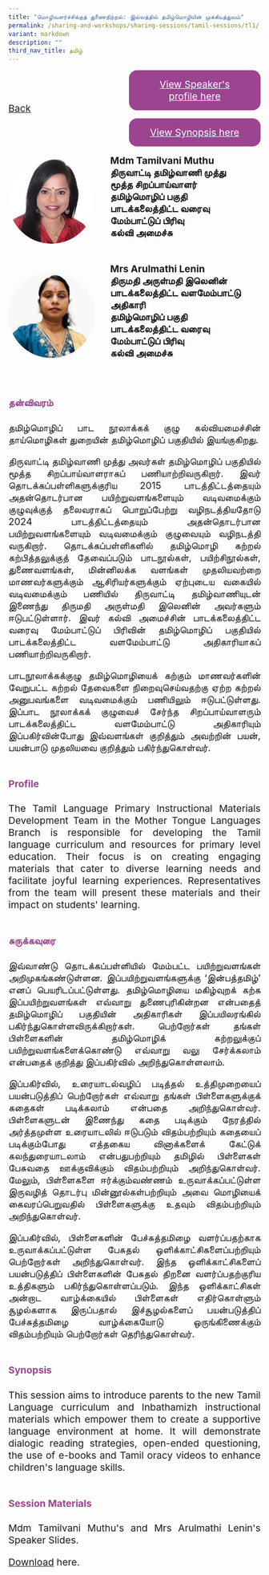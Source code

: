 ```yaml
---
title: "மொழிவளர்ச்சிக்குத் துணைநிற்றல்: இல்லத்தில் தமிழ்மொழியின் முக்கியத்துவம்"
permalink: /sharing-and-workshops/sharing-sessions/tamil-sessions/tl1/
variant: markdown
description: ""
third_nav_title: தமிழ்
---
```

<style>
.entry-title{
  font-size: 2.25rem;
  font-weight: 700;
  margin-bottom: 2rem;
  text-align: center;
}
.entry-content p{
  text-align: justify;
}

.entry-title.supported-by{
  margin-bottom: 0;
  margin-top: 3rem;
}

.entry-content .buttons-container{
  align-items: center;
  column-gap: 1rem;
  display: flex;
  flex-wrap: wrap;
  justify-content: center;
}
.entry-content .buttons-container .btn-link{
  background-color: #7431e8;
  border-radius: 0.4rem;
  color: #fff;
  font-size: 1.5rem;
  margin-bottom: 1rem;
  padding: 15px 20px;
  text-align: center;
  text-decoration: none;
  width: 15rem;
}
.entry-content .buttons-container .btn-link:hover{
  background-color: lightgrey;
}

.entry-content.sharing-sessions{
  align-items: center;
  display: flex;
  flex-direction: column;
  row-gap: 1.5rem;
}
.entry-content.sharing-sessions .session-item{
  align-items: flex-start;
  background-color:#d84178;
  border-radius: 0.5rem;
  color: #ffffff;
  row-gap: 2rem;
  display: flex;
  font-size: 1.1rem;
  flex-direction: column;
  line-height: 1.2;
  justify-content: space-between;
  margin-bottom: 2rem;
  padding: 1rem;
  width: 100%;
}
.entry-content.sharing-sessions .session-item .lower-wrapper{
  display: flex;
  flex-direction: column;
  row-gap: 2rem;
  width: 100%;
}
.entry-content.sharing-sessions .session-item .session-link{
  border: 2px solid lightgrey;
  border-radius: 0.5rem;
  padding: 1rem;
  text-align: center;
}
.entry-content.sharing-sessions .session-item .session-link a{
  color: #ffffff;
}

.entry-content.sharing-sessions.malay-sessions .session-item{
  background-color: #a3c864;
}

.entry-content.sharing-sessions.tamil-sessions .session-item,
.entry-content.sharing-sessions.preschools-exhibitors .session-item{
  background-color: #9b4490;
}

.entry-content.sharing-sessions.english-sessions .session-item{
  background-color: #fa0;
}

.entry-content.sharing-sessions.primary-secondary-exhibitors .session-item{
  background-color: #a3c864;
}

.entry-content.sharing-sessions .session-item .session-link:hover{
  background-color: lightgrey;
}

.entry-content.sharing-session-item{
  font-size: 1.2rem;
}
.entry-content.sharing-session-item .sharing-sessions-nav{
  align-items: center;
  column-gap: 1rem;
  display: flex;
  flex-wrap: wrap;
  justify-content: space-between;
  padding-bottom: 1rem;
}
.entry-content.sharing-session-item .sharing-sessions-nav .inner-nav-wrapper{
  column-gap: 1rem;
  display: flex;
  flex: 2;
  flex-wrap: wrap;
  justify-content: flex-end;
  row-gap: 1rem;
}
.entry-content.sharing-session-item .sharing-sessions-nav .inner-nav-wrapper .nav-btn{
  background-color: #d84178;
  border-radius: 1rem;
  color: #fff;
  padding: 1rem 2rem;
  text-align: center;
  width: 100%;
}
.entry-content.sharing-session-item.malay-session .sharing-sessions-nav .inner-nav-wrapper .nav-btn{
  background-color: #a3c864;
}
.entry-content.sharing-session-item.tamil-session .sharing-sessions-nav .inner-nav-wrapper .nav-btn{
  background-color: #9b4490;
}
.entry-content.sharing-session-item.english-session .sharing-sessions-nav .inner-nav-wrapper .nav-btn{
  background-color: #fa0;
}
.entry-content.sharing-session-item .sharing-sessions-nav .inner-nav-wrapper .nav-btn:hover{
  background-color: lightgrey;
}
.entry-content.sharing-session-item .profile-wrapper{
  align-items: center;
  display: flex;
  flex-direction: row;
  column-gap: 2rem;
}
.entry-content.sharing-session-item .profile-wrapper > div{
  flex: 1;
}
.entry-content.sharing-session-item .profile-photo-container{
  align-items: center;
  column-gap: 1rem;
  display: flex;
  flex-wrap: wrap;
  justify-content: space-between;
  row-gap: 1rem;
}
.entry-content.sharing-session-item .profile-photo{
  align-items: center;
  column-gap: 2rem;
  display: flex;
  flex-wrap: wrap;
  justify-content: center;
  row-gap: 2rem;
  margin-bottom: 2rem;
}
.entry-content.sharing-session-item .profile-photo img{
  border-radius: 100px;
  width: 200px;
}
.entry-content.sharing-session-item.awardee-item .profile-photo{
  width: 100%;
}
.entry-content.sharing-session-item .profile-name{
  font-weight: 700;
  margin-bottom: 3rem;
}
.entry-content.sharing-session-item h4{
  color: #d84178;
}
.entry-content.sharing-session-item.malay-session h4{
  color: #a3c864;
}
.entry-content.sharing-session-item.tamil-session h4{
  color: #9b4490;
}
.entry-content.sharing-session-item.english-session h4{
  color: #fa0;
}
.entry-content.sharing-session-item.awardee-item h3,
.entry-content.sharing-session-item.awardee-item h4{
  color: #4372d6;
}
.entry-content.sharing-session-item .section-wrapper{
  margin-bottom: 3rem;
}

.entry-content.awardees-container h4{
  font-weight: 700;
  margin-bottom: 3rem;
}
.entry-content.awardees-container a{
  text-decoration: none;
}
.entry-content.awardees-container .section-wrapper{
  margin-bottom: 10rem;
}
.entry-content.awardees-container .section-row{
  column-gap: 1rem;
  display: flex;
  flex-wrap: wrap;
  justify-content: space-around;
  row-gap: 1rem;
}
.entry-content.awardees-container .section-column{
  width: 30%;
}
.entry-content.awardees-container .awardee-wrapper{
  align-items: center;
  display: flex;
  flex-direction: column;
  justify-content: center;
  row-gap: 1rem;
}
.entry-content.awardees-container .awardee-wrapper .awardee-pic{
  width: 10rem;
}
.entry-content.awardees-container .awardee-wrapper .awardee-profile{
  color: #484848;
  text-align: center;
}
.entry-content.awardees-container .awardee-wrapper .name-english{
  font-size: 1.25rem;
  margin-bottom: 1rem;
}
.entry-content.awardees-container .awardee-wrapper .name-chinese{
  font-size: 1.25rem;
  margin-bottom: 1rem;
}

.entry-content .btntop{
  position: fixed;
  float: right;
  bottom: 20px;
  right: 80px;
  z-index: 99;
  border: none;
  background-color: #3bb9ff;
  cursor: pointer;
  padding: 15px;
  border-radius: 4px;
  color: #fff;
  font-weight: 600;
}

.coming-soon{
  color: #7431e8;
  font-size: 2rem;
  font-weight: 700;
  margin-top: 3rem;
  text-align: center;
}

@media all and (min-width: 40rem ){
  .entry-content.sharing-sessions{
    align-items: flex-start;
    display: flex;
    flex-direction: column;
    row-gap: 1.5rem;
  }

  .entry-content.sharing-session-item .profile-wrapper > div{
    flex: 0 1 auto;
  }
  
  .entry-content.sharing-sessions .session-item .lower-wrapper{
    align-items: center;
    flex-direction: row;
    justify-content: space-between;
  }

  .entry-content.sharing-session-item .sharing-sessions-nav .inner-nav-wrapper .nav-btn{
    width: 45%;
  }
}
</style>

<div class="entry-content sharing-session-item tamil-session">
<div class="sharing-sessions-nav">
<a href="/sharing-and-workshops/sharing-sessions/tamil-sessions/">Back</a>
<div class="inner-nav-wrapper">
<a class="nav-btn" href="#C1">View Speaker's profile here</a>
<a class="nav-btn" href="#C2">View Synopsis here</a>
</div>
</div>

<div class="profiles-container">
<div class="profile-wrapper">
<div class="profile-photo">
<img alt="Tamilvani Muthu" src="/images/Sharing_sessions/tamilvani-muthu.jpg">
</div>
<div class="profile-name">
Mdm Tamilvani Muthu<br>
திருவாட்டி தமிழ்வாணி முத்து<br>
மூத்த சிறப்பாய்வாளர்<br>
தமிழ்மொழிப் பகுதி<br>
பாடக்கலைத்திட்ட வரைவு மேம்பாட்டுப் பிரிவு<br>
கல்வி அமைச்சு
</div>
</div>
<div class="profile-wrapper">
<div class="profile-photo">
<img alt="Arulmathi Lenin" src="/images/Sharing_sessions/arulmathi-lenin.jpg">
</div>
<div class="profile-name">
Mrs Arulmathi Lenin<br>
திருமதி அருள்மதி இலெனின்<br>
பாடக்கலைத்திட்ட வளமேம்பாட்டு அதிகாரி<br>
தமிழ்மொழிப் பகுதி<br>
பாடக்கலைத்திட்ட வரைவு மேம்பாட்டுப் பிரிவு<br>
கல்வி அமைச்சு
</div>
</div>
</div>

<div class="section-wrapper">
<h4 id="C1">தன்விவரம்</h4>
<p>
தமிழ்மொழிப் பாட நூலாக்கக் குழு கல்வியமைச்சின் தாய்மொழிகள் துறையின் தமிழ்மொழிப் பகுதியில் இயங்குகிறது.
</p>
<p>
திருவாட்டி தமிழ்வாணி முத்து அவர்கள் தமிழ்மொழிப் பகுதியில் மூத்த சிறப்பாய்வாளராகப் பணியாற்றிவருகிறார். இவர் தொடக்கப்பள்ளிகளுக்குரிய 2015 பாடத்திட்டத்தையும் அதன்தொடர்பான பயிற்றுவளங்களையும் வடிவமைக்கும் குழுவுக்குத் தலைவராகப் பொறுப்பேற்று வழிநடத்தியதோடு 2024 பாடத்திட்டத்தையும் அதன்தொடர்பான பயிற்றுவளங்களையும் வடிவமைக்கும் குழுவையும் வழிநடத்தி வருகிறார். தொடக்கப்பள்ளிகளில் தமிழ்மொழி கற்றல் கற்பித்தலுக்குத் தேவைப்படும் பாடநூல்கள், பயிற்சிநூல்கள், துணைவளங்கள், மின்னிலக்க வளங்கள் முதலியவற்றை மாணவர்களுக்கும் ஆசிரியர்களுக்கும் ஏற்புடைய வகையில் வடிவமைக்கும் பணியில் திருவாட்டி தமிழ்வாணியுடன் இணைந்து திருமதி அருள்மதி இலெனின் அவர்களும் ஈடுபட்டுள்ளார். இவர் கல்வி அமைச்சின் பாடக்கலைத்திட்ட வரைவு மேம்பாட்டுப் பிரிவின் தமிழ்மொழிப் பகுதியில் பாடக்கலைத்திட்ட வளமேம்பாட்டு  அதிகாரியாகப் பணியாற்றிவருகிறார்.	
</p>
<p>
பாடநூலாக்கக்குழு தமிழ்மொழியைக் கற்கும் மாணவர்களின் வேறுபட்ட கற்றல் தேவைகளை நிறைவுசெய்வதற்கு ஏற்ற கற்றல் அனுபவங்களை வடிவமைக்கும் பணியிலும் ஈடுபட்டுள்ளது. இப்பாட நூலாக்கக் குழுவைச் சேர்ந்த சிறப்பாய்வாளரும் பாடக்கலைத்திட்ட வளமேம்பாட்டு அதிகாரியும் இப்பகிர்வின்போது இவ்வளங்கள் குறித்தும் அவற்றின் பயன், பயன்பாடு முதலியவை குறித்தும் பகிர்ந்துகொள்வர்.
</p>
</div>

<div class="section-wrapper">
<h4>Profile</h4>
<p>
The Tamil Language Primary Instructional Materials Development Team in the Mother Tongue Languages Branch is responsible for developing the Tamil language curriculum and resources for primary level education. Their focus is on creating engaging materials that cater to diverse learning needs and facilitate joyful learning experiences. Representatives from the team will present these materials and their impact on students' learning.
</p>
</div>

<div class="section-wrapper">
<h4 id="C2">சுருக்கவுரை</h4> 
<p>
இவ்வாண்டு தொடக்கப்பள்ளியில் மேம்பட்ட பயிற்றுவளங்கள் அறிமுகங்கண்டுள்ளன. இப்பயிற்றுவளங்களுக்கு ‘இன்பத்தமிழ்’ எனப் பெயரிடப்பட்டுள்ளது. தமிழ்மொழியை மகிழ்வுறக் கற்க இப்பயிற்றுவளங்கள் எவ்வாறு துணைபுரிகின்றன என்பதைத் தமிழ்மொழிப் பகுதியின் அதிகாரிகள் இப்பயிலரங்கில் பகிர்ந்துகொள்ளவிருக்கிறார்கள். பெற்றோர்கள் தங்கள் பிள்ளைகளின் தமிழ்மொழிக் கற்றலுக்குப் பயிற்றுவளங்களைக்கொண்டு எவ்வாறு வலு சேர்க்கலாம் என்பதைக் குறித்து இப்பகிர்வில் அறிந்துகொள்ளலாம்.
</p>
<p>
இப்பகிர்வில், உரையாடல்வழிப் படித்தல் உத்திமுறையைப் பயன்படுத்திப் பெற்றோர்கள் எவ்வாறு தங்கள் பிள்ளைகளுக்குக் கதைகள் படிக்கலாம் என்பதை அறிந்துகொள்வர். பிள்ளைகளுடன் இணைந்து கதை படிக்கும் நேரத்தில் அர்த்தமுள்ள உரையாடலில் ஈடுபடும் விதம்பற்றியும் கதையைப் படிக்கும்போது எத்தகைய வினாக்களைக் கேட்டுக் கலந்துரையாடலாம் என்பதுபற்றியும் தமிழில் பிள்ளைகள் பேசுவதை ஊக்குவிக்கும் விதம்பற்றியும் அறிந்துகொள்வர். மேலும், பிள்ளைகளை ஈர்க்கும்வண்ணம் உருவாக்கப்பட்டுள்ள இருவழித் தொடர்பு மின்னூல்கள்பற்றியும் அவை மொழியைக் கைவரப்பெறுவதில் பிள்ளைகளுக்கு உதவும் விதம்பற்றியும் அறிந்துகொள்வர்.
</p>
<p>
இப்பகிர்வில், பிள்ளைகளின் பேச்சுத்தமிழை வளர்ப்பதற்காக உருவாக்கப்பட்டுள்ள பேசுதல் ஒளிக்காட்சிகளைப்பற்றியும் பெற்றோர்கள் அறிந்துகொள்வர். இந்த ஒளிக்காட்சிகளைப் பயன்படுத்திப் பிள்ளைகளின் பேசுதல் திறனை வளர்ப்பதற்குரிய உத்திகளும் பகிர்ந்துகொள்ளப்படும். இந்த ஒளிக்காட்சிகள் அன்றாட வாழ்க்கையில் பிள்ளைகள் எதிர்கொள்ளும் சூழல்களாக இருப்பதால் இச்சூழல்களைப் பயன்படுத்திப் பேச்சுத்தமிழை வாழ்க்கையோடு ஒருங்கிணைக்கும் விதம்பற்றியும் பெற்றோர்கள் தெரிந்துகொள்வர். 
</p>
</div>

<div class="section-wrapper">
<h4>Synopsis</h4> 
<p>
This session aims to introduce parents to the new Tamil Language curriculum and Inbathamizh instructional materials which empower them to create a supportive language environment at home. It will demonstrate dialogic reading strategies, open-ended questioning,  the use of e-books and  Tamil oracy videos to enhance children's language skills.
</p>
</div>

<div class="section-wrapper">
		<h4>Session Materials</h4>
    <p>Mdm Tamilvani Muthu's and Mrs Arulmathi Lenin's Speaker Slides.</p>
    <p><a download="TLU Pri Sharing - to upload.pdf" target="_blank" href="https://drive.google.com/uc?export=download&amp;id=1ElMZ3FPh1QDGLSjo5ud5KfKS3Ad-ij8u">Download</a> here.</p>
</div>
</div>